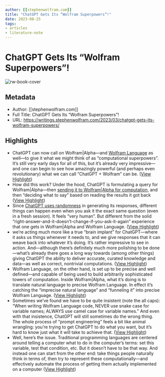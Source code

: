 ```yaml
---
author: [[stephenwolfram.com]]
title: "ChatGPT Gets Its “Wolfram Superpowers”!"
date: 2023-08-25
tags: 
- articles
- literature-note
---
```

# ChatGPT Gets Its “Wolfram Superpowers”!

![rw-book-cover](https://content.wolfram.com/uploads/sites/43/2023/03/gpt-plugin-hero6.png)

## Metadata
- Author: [[stephenwolfram.com]]
- Full Title: ChatGPT Gets Its “Wolfram Superpowers”!
- URL: https://writings.stephenwolfram.com/2023/03/chatgpt-gets-its-wolfram-superpowers/

## Highlights
- ChatGPT can now call on Wolfram|Alpha—and [Wolfram Language](https://www.wolfram.com/language/) as well—to give it what we might think of as “computational superpowers”. It’s still very early days for all of this, but it’s already very impressive—and one can begin to see how amazingly powerful (and perhaps even revolutionary) what we can call “ChatGPT + Wolfram” can be. ([View Highlight](https://read.readwise.io/read/01gwkttk557r6v8a1zqxzn5rts))
- How did this work? Under the hood, ChatGPT is formulating a query for Wolfram|Alpha—then [sending it to Wolfram|Alpha for computation](https://www.wolfram.com/resources/tools-for-AIs/), and then “deciding what to say” based on reading the results it got back ([View Highlight](https://read.readwise.io/read/01gwktvp63h8c97r03119y6ysr))
- Since [ChatGPT uses randomness](https://writings.stephenwolfram.com/2023/02/what-is-chatgpt-doing-and-why-does-it-work/) in generating its responses, different things can happen even when you ask it the exact same question (even in a fresh session). It feels “very human”. But different from the solid “right-answer-and-it-doesn’t-change-if-you-ask-it-again” experience that one gets in Wolfram|Alpha and Wolfram Language. ([View Highlight](https://read.readwise.io/read/01gwktxgzwcyrpyatz7k3hwefd))
- we’re acting much more like a true “brain implant” for ChatGPT—where it asks us things whenever it needs to, and we give responses that it can weave back into whatever it’s doing. It’s rather impressive to see in action. And—although there’s definitely much more polishing to be done—what’s already there goes a long way towards (among other things) giving ChatGPT the ability to deliver accurate, curated knowledge and data—as well as correct, nontrivial computations. ([View Highlight](https://read.readwise.io/read/01gwmqrz8r07tm2pv44p5kbg4d))
- Wolfram Language, on the other hand, is set up to be precise and well defined—and capable of being used to build arbitrarily sophisticated towers of computation. Inside Wolfram|Alpha, what it’s doing is to translate natural language to precise Wolfram Language. In effect it’s catching the “imprecise natural language” and “funneling it” into precise Wolfram Language. ([View Highlight](https://read.readwise.io/read/01gwmrhdgh7yar8dvm0m8ta4qr))
- Sometimes we’ve found we have to be quite insistent (note the all caps): “When writing Wolfram Language code, NEVER use snake case for variable names; ALWAYS use camel case for variable names.” And even with that insistence, ChatGPT will still sometimes do the wrong thing. The whole process of “prompt engineering” feels a bit like animal wrangling: you’re trying to get ChatGPT to do what you want, but it’s hard to know just what it will take to achieve that. ([View Highlight](https://read.readwise.io/read/01gwmrm5v1zkk0vj89h20zzye3))
- Well, here’s the issue. Traditional programming languages are centered around telling a computer what to do in the computer’s terms: set this variable, test that condition, etc. But it doesn’t have to be that way. And instead one can start from the other end: take things people naturally think in terms of, then try to represent these computationally—and effectively automate the process of getting them actually implemented on a computer ([View Highlight](https://read.readwise.io/read/01gwms9jb55zmpa6b29tpdjmkz))
